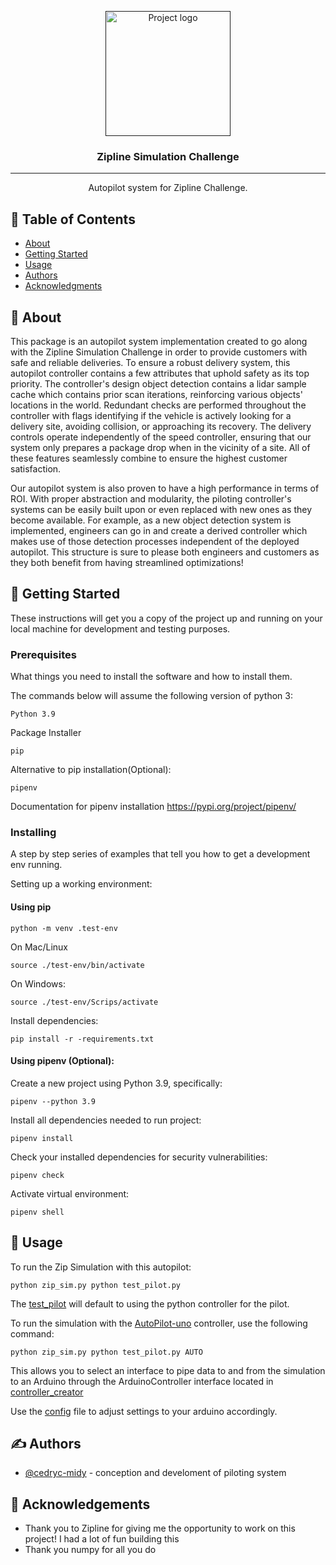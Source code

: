 <p align="center">
  <a href="" rel="noopener">
 <img width=200px height=200px src="https://media-exp1.licdn.com/dms/image/C5603AQHTf1ijCKh5-A/profile-displayphoto-shrink_400_400/0/1575347030302?e=1623283200&v=beta&t=kpZZKUYPmVNOsLh6A03fcBOVqKNJv3pt2aVM5eg9xMk" alt="Project logo"></a>
</p>

<h3 align="center">Zipline Simulation Challenge</h3>

<div align="center">

</div>

---

<p align="center"> Autopilot system for Zipline Challenge.
    <br> 
</p>

## 📝 Table of Contents

- [About](#about)
- [Getting Started](#getting_started)
- [Usage](#usage)
- [Authors](#authors)
- [Acknowledgments](#acknowledgement)

## 🧐 About <a name = "about"></a>

This package is an autopilot system implementation created to go along with the Zipline Simulation Challenge in order to provide customers with safe and reliable deliveries. To ensure a robust delivery system, this autopilot controller contains a few attributes that uphold safety as its top priority. The controller's design object detection contains a lidar sample cache which contains prior scan iterations, reinforcing various objects' locations in the world. Redundant checks are performed throughout the controller with flags identifying if the vehicle is actively looking for a delivery site, avoiding collision, or approaching its recovery. The delivery controls operate independently of the speed controller, ensuring that our system only prepares a package drop when in the vicinity of a site. All of these features seamlessly combine to ensure the highest customer satisfaction. 

Our autopilot system is also proven to have a high performance in terms of ROI. With proper abstraction and modularity, the piloting controller's systems can be easily built upon or even replaced with new ones as they become available. For example, as a new object detection system is implemented, engineers can go in and create a derived controller which makes use of those detection processes independent of the deployed autopilot. This structure is sure to please both engineers and customers as they both benefit from having streamlined optimizations!

## 🏁 Getting Started <a name = "getting_started"></a>

These instructions will get you a copy of the project up and running on your local machine for development and testing purposes.

### Prerequisites

What things you need to install the software and how to install them.

The commands below will assume the following version of python 3: 
```
Python 3.9
```
Package Installer
```
pip 
```

Alternative to pip installation(Optional):
```
pipenv
```
Documentation for pipenv installation
https://pypi.org/project/pipenv/
 

### Installing

A step by step series of examples that tell you how to get a development env running.

Setting up a working environment:
#### Using pip
```
python -m venv .test-env
```
On Mac/Linux
```
source ./test-env/bin/activate
```
On Windows:
```
source ./test-env/Scrips/activate
```
Install dependencies:
```
pip install -r -requirements.txt
```
#### Using pipenv (Optional):

 Create a new project using Python 3.9, specifically:
```
pipenv --python 3.9
```
Install all dependencies needed to run project:
```
pipenv install
```
Check your installed dependencies for security vulnerabilities:
```
pipenv check
```
Activate virtual environment:
```
pipenv shell
```
## 🎈 Usage <a name="usage"></a>

To run the Zip Simulation with this autopilot:
```
python zip_sim.py python test_pilot.py
```

The [test_pilot](https://github.com/cedrycm/zip-autopilot-solution/blob/master/test_pilot.py) will default to using the python controller for the pilot.

To run the simulation with the [AutoPilot-uno](https://github.com/cedrycm/autopilot-uno) controller, use the following command: 
```
python zip_sim.py python test_pilot.py AUTO 
```
This allows you to select an interface to pipe data to and from the simulation to an Arduino through the ArduinoController interface located in [controller_creator](https://github.com/cedrycm/zip-autopilot-solution/blob/master/src/pilots/controllers/controller_creator.py)

Use the [config](https://github.com/cedrycm/zip-autopilot-solution/blob/master/src/pilots/config.py) file to adjust settings to your arduino accordingly.

## ✍️ Authors <a name = "authors"></a>

- [@cedryc-midy](https://www.linkedin.com/in/cedryc-midy/) - conception and develoment of piloting system

## 🎉 Acknowledgements <a name = "acknowledgement"></a>

- Thank you to Zipline for giving me the opportunity to work on this project! I had a lot of fun building this
- Thank you numpy for all you do

